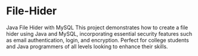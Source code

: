 # File-Hider
Java File Hider with MySQL  This project demonstrates how to create a file hider using Java and MySQL, incorporating essential security features such as email authentication, login, and encryption. Perfect for college students and Java programmers of all levels looking to enhance their skills.
